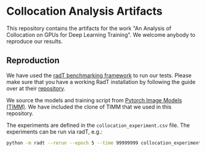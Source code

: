# Collocation Analysis Artifacts

This repository contains the artifacts for the work "An Analysis of Collocation on GPUs for Deep Learning Training". We welcome anybody to reproduce our results.

## Reproduction

We have used the [radT benchmarking framework](https://github.com/Resource-Aware-Data-systems-RAD/radt) to run our tests. Please make sure that you have a working RadT installation by following the guide over at their [repository](https://github.com/Resource-Aware-Data-systems-RAD/radt/tree/master/examples/#readme).

We source the models and training script from [Pytorch Image Models (TIMM)](https://github.com/huggingface/pytorch-image-models). We have included the clone of TIMM that we used in this repository.

The experiments are defined in the `collocation_experiment.csv` file. The experiments can be run via radT, e.g.:

```bash
python -m radt --rerun --epoch 5 --time 99999999 collocation_experiment.csv
```
